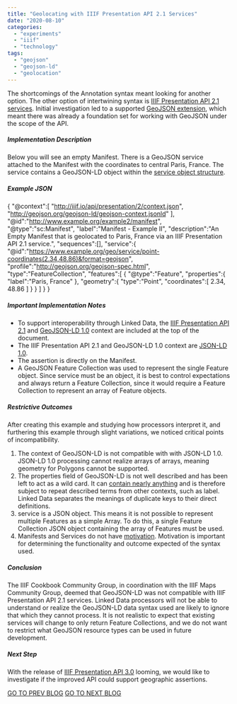 ```yaml
---
title: "Geolocating with IIIF Presentation API 2.1 Services"
date: "2020-08-10"
categories: 
  - "experiments"
  - "iiif"
  - "technology"
tags: 
  - "geojson"
  - "geojson-ld"
  - "geolocation"
---
```


The shortcomings of the Annotation syntax meant looking for another option. The other option of intertwining syntax is [IIIF Presentation API 2.1 services](https://iiif.io/api/annex/services/). Initial investigation led to a supported [GeoJSON extension](https://iiif.io/api/annex/services/#geojson), which meant there was already a foundation set for working with GeoJSON under the scope of the API.

##### Implementation Description

Below you will see an empty Manifest. There is a GeoJSON service attached to the Manifest with the coordinates to central Paris, France. The service contains a GeoJSON-LD object within the [service object structure](https://iiif.io/api/annex/services/#requirements).

##### Example JSON

{
   "@context":[
      "http://iiif.io/api/presentation/2/context.json",
      "http://geojson.org/geojson-ld/geojson-context.jsonld"
   ],
   "@id":"http://www.example.org/example2/manifest",
   "@type":"sc:Manifest",
   "label":"Manifest - Example II", 
   "description":"An Empty Manifest that is geolocated to Paris, France via an IIIF Presentation API 2.1 service.",
   "sequences":[],
   "service":{
      "@id":"https://www.example.org/geo/service/point-coordinates(2.34,48.86)&format=geojson",
      "profile":"http://geojson.org/geojson-spec.html",
      "type":"FeatureCollection",
      "features":[
         {
            "@type":"Feature",
            "properties":{
               "label":"Paris, France"
            },
            "geometry":{
               "type":"Point",
               "coordinates":[
                  2.34,
                  48.86
               ]
            }
         }
      ]
   }
}

##### Important Implementation Notes

- To support interoperability through Linked Data, the [IIIF Presentation API 2.1](http://iiif.io/api/presentation/2/context.json) and [GeoJSON-LD 1.0](http://geojson.org/geojson-ld/geojson-context.jsonld) context are included at the top of the document.
- The IIIF Presentation API 2.1 and GeoJSON-LD 1.0 context are [JSON-LD 1.0](https://www.w3.org/TR/2014/REC-json-ld-20140116/).
- The assertion is directly on the Manifest.
- A GeoJSON Feature Collection was used to represent the single Feature object.  Since service must be an object, it is best to control expectations and always return a Feature Collection, since it would require a Feature Collection to represent an array of Feature objects.

##### Restrictive Outcomes

After creating this example and studying how processors interpret it, and furthering this example through slight variations, we noticed critical points of incompatibility.

1. The context of GeoJSON-LD is not compatible with with JSON-LD 1.0. JSON-LD 1.0 processing cannot realize arrays of arrays, meaning geometry for Polygons cannot be supported.
2. The properties field of GeoJSON-LD is not well described and has been left to act as a wild card. It can [contain nearly anything](https://tools.ietf.org/html/rfc7946#section-3.2) and is therefore subject to repeat described terms from other contexts, such as label. Linked Data separates the meanings of duplicate keys to their direct definitions.
3. service is a JSON object.  This means it is not possible to represent multiple Features as a simple Array.  To do this, a single Feature Collection JSON object containing the array of Features must be used.
4. Manifests and Services do not have [motivation](https://www.w3.org/TR/annotation-vocab/#motivation). Motivation is important for determining the functionality and outcome expected of the syntax used.

##### Conclusion

The IIIF Cookbook Community Group, in coordination with the IIIF Maps Community Group, deemed that GeoJSON-LD was not compatible with IIIF Presentation API 2.1 services. Linked Data processors will not be able to understand or realize the GeoJSON-LD data syntax used are likely to ignore that which they cannot process.   It is not realistic to expect that existing services will change to only return Feature Collections, and we do not want to restrict what GeoJSON resource types can be used in future development.

##### Next Step

With the release of [IIIF Presentation API 3.0](https://iiif.io/api/presentation/3.0/) looming, we would like to investigate if the improved API could support geographic assertions.

[GO TO PREV BLOG](http://ongcdh.org/experiments/geolocating-with-iiif-presentation-api-2-1-annotation)       [GO TO NEXT BLOG](http://ongcdh.org/experiments/geolocating-with-iiif-presentation-api-3-0-part-1)
